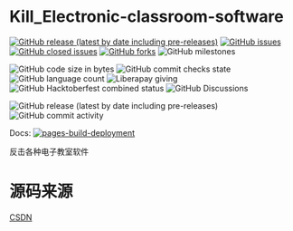 # Kill_Electronic-classroom-software
[![GitHub release (latest by date including pre-releases)](https://img.shields.io/github/downloads-pre/user111192/Kill_Electronic-classroom-software/v3.1/total)](https://github.com/user111192/Kill_Electronic-classroom-software/releases)
[![GitHub issues](https://img.shields.io/github/issues/user111192/Kill_Electronic-classroom-software)](https://github.com/user111192/Kill_Electronic-classroom-software/issues)
[![GitHub closed issues](https://img.shields.io/github/issues-closed/user111192/Kill_Electronic-classroom-software)](https://github.com/user111192/Kill_Electronic-classroom-software/issues?q=is%3Aissue+is%3Aclosed)
[![GitHub forks](https://img.shields.io/github/forks/user111192/Kill_Electronic-classroom-software)](https://github.com/user111192/Kill_Electronic-classroom-software/network)
![GitHub milestones](https://img.shields.io/github/milestones/all/user111192/Kill_Electronic-classroom-software)

![GitHub code size in bytes](https://img.shields.io/github/languages/code-size/user111192/Kill_Electronic-classroom-software)
![GitHub commit checks state](https://img.shields.io/github/checks-status/user111192/Kill_Electronic-classroom-software/main)
![GitHub language count](https://img.shields.io/github/languages/count/user111192/Kill_Electronic-classroom-software)
![Liberapay giving](https://img.shields.io/liberapay/gives/admin_chen777)
![GitHub Hacktoberfest combined status](https://img.shields.io/github/hacktoberfest/2021/user111192/Kill_Electronic-classroom-software)
![GitHub Discussions](https://img.shields.io/github/discussions/user111192/Kill_Electronic-classroom-software)

![GitHub release (latest by date including pre-releases)](https://img.shields.io/github/v/release/user111192/Kill_Electronic-classroom-software?include_prereleases)
![GitHub commit activity](https://img.shields.io/github/commit-activity/m/user111192/Kill_Electronic-classroom-software)

Docs: [![pages-build-deployment](https://github.com/user111192/Kill_Electronic-classroom-software/actions/workflows/pages/pages-build-deployment/badge.svg?branch=main)](https://github.com/user111192/Kill_Electronic-classroom-software/actions/workflows/pages/pages-build-deployment)

反击各种电子教室软件
# 源码来源
[CSDN](https://blog.csdn.net/weixin_39891845/article/details/96847407)
